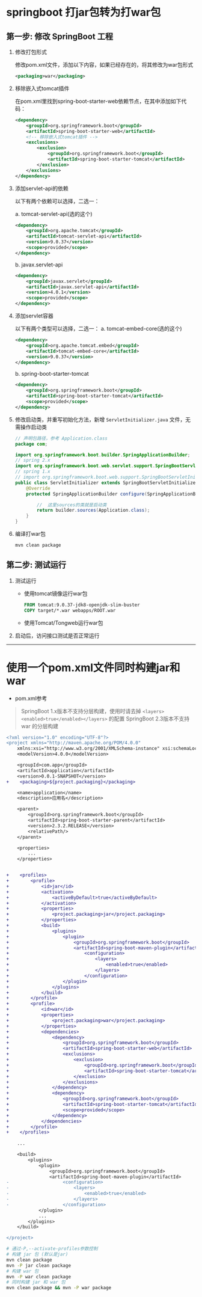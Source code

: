 # springboot 打jar包转为打war包

## 第一步: 修改 SpringBoot 工程

1. 修改打包形式

    修改pom.xml文件，添加以下内容，如果已经存在的，将其修改为war包形式

    ```xml
    <packaging>war</packaging>
    ```

2. 移除嵌入式tomcat插件

    在pom.xml里找到spring-boot-starter-web依赖节点，在其中添加如下代码：

    ```xml
    <dependency>
        <groupId>org.springframework.boot</groupId>
        <artifactId>spring-boot-starter-web</artifactId>
        <!-- 移除嵌入式tomcat插件 -->
        <exclusions>
            <exclusion>
                <groupId>org.springframework.boot</groupId>
                <artifactId>spring-boot-starter-tomcat</artifactId>
            </exclusion>
        </exclusions>
    </dependency>
    ```

3. 添加servlet-api的依赖

    以下有两个依赖可以选择，二选一：

    a. tomcat-servlet-api(选的这个)

    ```xml
    <dependency>
        <groupId>org.apache.tomcat</groupId>
        <artifactId>tomcat-servlet-api</artifactId>
        <version>9.0.37</version>
        <scope>provided</scope>
    </dependency>
    ```

    b. javax.servlet-api

    ```xml
    <dependency>
        <groupId>javax.servlet</groupId>
        <artifactId>javax.servlet-api</artifactId>
        <version>4.0.1</version>
        <scope>provided</scope>
    </dependency>
    ```

4. 添加servlet容器

    以下有两个类型可以选择，二选一：
    a. tomcat-embed-core(选的这个)

    ```xml
    <dependency>
        <groupId>org.apache.tomcat.embed</groupId>
        <artifactId>tomcat-embed-core</artifactId>
        <version>9.0.37</version>
    </dependency>
    ```

    b. spring-boot-starter-tomcat

    ```xml
    <dependency>
        <groupId>org.springframework.boot</groupId>
        <artifactId>spring-boot-starter-tomcat</artifactId>
        <scope>provided</scope>
    </dependency>
    ```

5. 修改启动类，并重写初始化方法，新增 `ServletInitializer.java` 文件，无需操作启动类

    ```java
    // 声明包路径，参考 Application.class
    package com;

    import org.springframework.boot.builder.SpringApplicationBuilder;
    // spring 2.x
    import org.springframework.boot.web.servlet.support.SpringBootServletInitializer;
    // spring 1.x
    // import org.springframework.boot.web.support.SpringBootServletInitializer;
    public class ServletInitializer extends SpringBootServletInitializer {
        @Override
        protected SpringApplicationBuilder configure(SpringApplicationBuilder builder) {

            //  这里sources的类就是启动类
            return builder.sources(Application.class);
        }
    }
    ```

6. 编译打war包

    ```shell
    mvn clean package
    ```

## 第二步: 测试运行

1. 测试运行
   + 使用tomcat镜像运行war包

       ```dockerfile
       FROM tomcat:9.0.37-jdk8-openjdk-slim-buster
       COPY target/*.war webapps/ROOT.war
       ```

   + 使用Tomcat/Tongweb运行war包
1. 启动后，访问接口测试是否正常运行

---

# 使用一个pom.xml文件同时构建jar和war

- pom.xml参考

> SpringBoot 1.x版本不支持分层构建，使用时请去掉 `<layers><enabled>true</enabled></layers>` 的配置
> SpringBoot 2.3版本不支持 war 的分层构建

```diff
<?xml version="1.0" encoding="UTF-8"?>
<project xmlns="http://maven.apache.org/POM/4.0.0"
    xmlns:xsi="http://www.w3.org/2001/XMLSchema-instance" xsi:schemaLocation="http://maven.apache.org/POM/4.0.0 http://maven.apache.org/xsd/maven-4.0.0.xsd">
    <modelVersion>4.0.0</modelVersion>

    <groupId>com.app</groupId>
    <artifactId>application</artifactId>
    <version>0.0.1-SNAPSHOT</version>
+    <packaging>${project.packaging}</packaging>

    <name>application</name>
    <description>应用名</description>

    <parent>
        <groupId>org.springframework.boot</groupId>
        <artifactId>spring-boot-starter-parent</artifactId>
        <version>2.3.2.RELEASE</version>
        <relativePath/>
    </parent>

    <properties>
        ...
    </properties>


+    <profiles>
+        <profile>
+            <id>jar</id>
+            <activation>
+                <activeByDefault>true</activeByDefault>
+            </activation>
+            <properties>
+                <project.packaging>jar</project.packaging>
+            </properties>
+            <build>
+                <plugins>
+                    <plugin>
+                        <groupId>org.springframework.boot</groupId>
+                        <artifactId>spring-boot-maven-plugin</artifactId>
+                            <configuration>
+                                <layers>
+                                    <enabled>true</enabled>
+                                </layers>
+                            </configuration>
+                    </plugin>
+                </plugins>
+            </build>
+        </profile>
+        <profile>
+            <id>war</id>
+            <properties>
+                <project.packaging>war</project.packaging>
+            </properties>
+            <dependencies>
+                <dependency>
+                    <groupId>org.springframework.boot</groupId>
+                    <artifactId>spring-boot-starter-web</artifactId>
+                    <exclusions>
+                        <exclusion>
+                            <groupId>org.springframework.boot</groupId>
+                            <artifactId>spring-boot-starter-tomcat</artifactId>
+                        </exclusion>
+                    </exclusions>
+                </dependency>
+                <dependency>
+                    <groupId>org.springframework.boot</groupId>
+                    <artifactId>spring-boot-starter-tomcat</artifactId>
+                    <scope>provided</scope>
+                </dependency>
+            </dependencies>
+        </profile>
+    </profiles>
    
    ...

    <build>
        <plugins>
            <plugin>
                <groupId>org.springframework.boot</groupId>
                <artifactId>spring-boot-maven-plugin</artifactId>
-                    <configuration>
-                        <layers>
-                            <enabled>true</enabled>
-                        </layers>
-                    </configuration>
            </plugin>
            ...
        </plugins>
    </build>

</project>

```

```bash
# 通过-P,--activate-profiles参数控制
# 构建 jar 包 (默认是jar)
mvn clean package
mvn -P jar clean package
# 构建 war 包
mvn -P war clean package
# 同时构建 jar 和 war 包
mvn clean package && mvn -P war package
```
